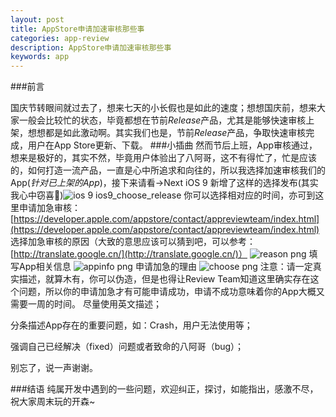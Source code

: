 ```yaml
---
layout: post
title: AppStore申请加速审核那些事
categories: app-review
description: AppStore申请加速审核那些事
keywords: app
---
```




###前言

国庆节转眼间就过去了，想来七天的小长假也是如此的速度；想想国庆前，想来大家一般会比较忙的状态，毕竟都想在节前*Release*产品，尤其是能够快速审核上架，想想都是如此激动啊。其实我们也是，节前*Release*产品，争取快速审核完成，用户在App Store更新、下载。
###小插曲
然而节后上班，App审核通过，想来是极好的，其实不然，毕竟用户体验出了八阿哥，这不有得忙了，忙是应该的，如何打造一流产品，一直是心中所追求和向往的，所以我选择加速审核我们的App(*针对已上架的App*)，接下来请看->Next
iOS 9 新增了这样的选择发布(其实我心中窃喜🙈)![ios 9 ios9_choose_release](http://upload-images.jianshu.io/upload_images/632368-110400901d468252.png?imageMogr2/auto-orient/strip%7CimageView2/2/w/1240)
你可以选择相对应的时间，亦可到这里申请加急审核：[https://developer.apple.com/appstore/contact/appreviewteam/index.html](https://developer.apple.com/appstore/contact/appreviewteam/index.html)
选择加急审核的原因（大致的意思应该可以猜到吧，可以参考：[http://translate.google.cn/](http://translate.google.cn/)）
![reason png](http://upload-images.jianshu.io/upload_images/632368-4d0516b376229f9b.png?imageMogr2/auto-orient/strip%7CimageView2/2/w/1240)
填写App相关信息
![appinfo png](http://upload-images.jianshu.io/upload_images/632368-646b64301dc74793.png?imageMogr2/auto-orient/strip%7CimageView2/2/w/1240)
申请加急的理由
![choose png](http://upload-images.jianshu.io/upload_images/632368-9c9032e6dad56840.png?imageMogr2/auto-orient/strip%7CimageView2/2/w/1240)
注意：请一定真实描述，就算木有，你可以伪造，但是也得让Review Team知道这里确实存在这个问题，所以你的申请加急才有可能申请成功，申请不成功意味着你的App大概又需要一周的时间。
尽量使用英文描述；

分条描述App存在的重要问题，如：Crash，用户无法使用等；

强调自己已经解决（fixed）问题或者致命的八阿哥（bug）；

别忘了，说一声谢谢。

###结语
纯属开发中遇到的一些问题，欢迎纠正，探讨，如能指出，感激不尽，祝大家周末玩的开森~